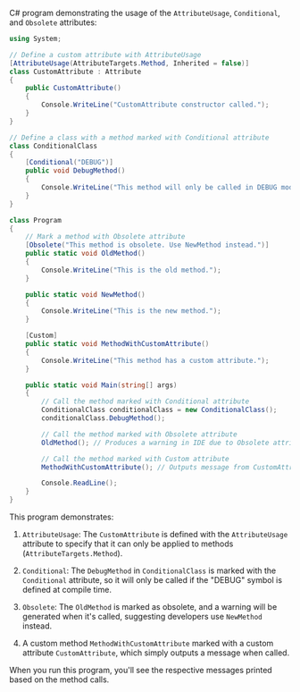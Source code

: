 C# program demonstrating the usage of the `AttributeUsage`, `Conditional`, and `Obsolete` attributes:

```csharp
using System;

// Define a custom attribute with AttributeUsage
[AttributeUsage(AttributeTargets.Method, Inherited = false)]
class CustomAttribute : Attribute
{
    public CustomAttribute()
    {
        Console.WriteLine("CustomAttribute constructor called.");
    }
}

// Define a class with a method marked with Conditional attribute
class ConditionalClass
{
    [Conditional("DEBUG")]
    public void DebugMethod()
    {
        Console.WriteLine("This method will only be called in DEBUG mode.");
    }
}

class Program
{
    // Mark a method with Obsolete attribute
    [Obsolete("This method is obsolete. Use NewMethod instead.")]
    public static void OldMethod()
    {
        Console.WriteLine("This is the old method.");
    }

    public static void NewMethod()
    {
        Console.WriteLine("This is the new method.");
    }

    [Custom]
    public static void MethodWithCustomAttribute()
    {
        Console.WriteLine("This method has a custom attribute.");
    }

    public static void Main(string[] args)
    {
        // Call the method marked with Conditional attribute
        ConditionalClass conditionalClass = new ConditionalClass();
        conditionalClass.DebugMethod();

        // Call the method marked with Obsolete attribute
        OldMethod(); // Produces a warning in IDE due to Obsolete attribute

        // Call the method marked with Custom attribute
        MethodWithCustomAttribute(); // Outputs message from CustomAttribute constructor

        Console.ReadLine();
    }
}
```

This program demonstrates:

1. `AttributeUsage`: The `CustomAttribute` is defined with the `AttributeUsage` attribute to specify that it can only be applied to methods (`AttributeTargets.Method`).

2. `Conditional`: The `DebugMethod` in `ConditionalClass` is marked with the `Conditional` attribute, so it will only be called if the "DEBUG" symbol is defined at compile time.

3. `Obsolete`: The `OldMethod` is marked as obsolete, and a warning will be generated when it's called, suggesting developers use `NewMethod` instead.

4. A custom method `MethodWithCustomAttribute` marked with a custom attribute `CustomAttribute`, which simply outputs a message when called.

When you run this program, you'll see the respective messages printed based on the method calls.
